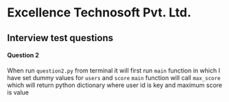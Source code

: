 # Excellence Technosoft Pvt. Ltd.
## Interview test questions

#### Question 2

When run `question2.py` from terminal it will first run `main` function in which I have set dummy values for `users` and `score`
`main` function will call `max_score` which will return python dictionary where user id is key and  maximum score is value

